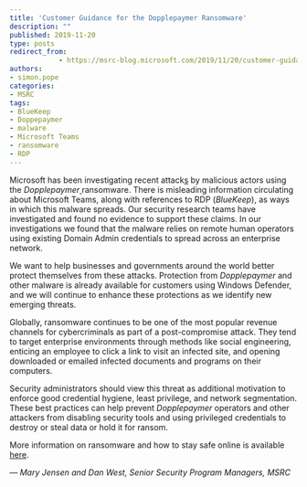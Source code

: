 ```yaml
---
title: 'Customer Guidance for the Dopplepaymer Ransomware'
description: ""
published: 2019-11-20
type: posts
redirect_from:
            - https://msrc-blog.microsoft.com/2019/11/20/customer-guidance-for-the-dopplepaymer-ransomware/
authors:
- simon.pope
categories:
- MSRC
tags:
- BlueKeep
- Doppepaymer
- malware
- Microsoft Teams
- ransomware
- RDP
---
```

Microsoft has been investigating recent attack[s]() by malicious actors using the _Dopplepaymer_[ ]()ransomware. There is misleading information circulating about Microsoft Teams, along with references to RDP (_BlueKeep_), as ways in which this malware spreads. Our security research teams have investigated and found no evidence to support these claims. In our investigations we found that the malware relies on remote human operators using existing Domain Admin credentials to spread across an enterprise network.

We want to help businesses and governments around the world better protect themselves from these attacks. Protection from _Dopplepaymer_ and other malware is already available for customers using Windows Defender, and we will continue to enhance these protections as we identify new emerging threats.

Globally, ransomware continues to be one of the most popular revenue channels for cybercriminals as part of a post-compromise attack. They tend to target enterprise environments through methods like social engineering, enticing an employee to click a link to visit an infected site, and opening downloaded or emailed infected documents and programs on their computers.

Security administrators should view this threat as additional motivation to enforce good credential hygiene, least privilege, and network segmentation. These best practices can help prevent _Dopplepaymer_ operators and other attackers from disabling security tools and using privileged credentials to destroy or steal data or hold it for ransom.

More information on ransomware and how to stay safe online is available [here](https://www.microsoft.com/security/blog/2016/05/18/the-5ws-and-1h-of-ransomware/).

_— Mary Jensen and Dan West, Senior Security Program Managers, MSRC_
